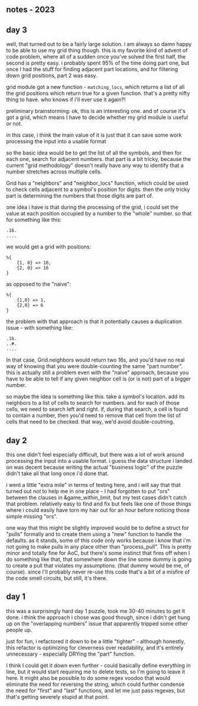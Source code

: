 ## notes - 2023

## day 3

well, that turned out to be a fairly large solution. i am always so damn happy to be able to use my grid thing though. this is my favorite kind of advent of code problem, where all of a sudden once you've solved the first half, the second is pretty easy. i probably spent 95% of the time doing part one, but once I had the stuff for finding adjacent part locations, and for filtering down grid positions, part 2 was easy.

grid module got a new function - `matching_locs`, which returns a list of all the grid positions which return true for a given function. that's a pretty nifty thing to have. who knows if i'll ever use it again?!

preliminary brainstorming:
ok, this is an interesting one. and of course it's got a grid, which means I have to decide whether my grid module is useful or not.

in this case, i think the main value of it is just that it can save some work processing the input into a usable format

so the basic idea would be to get the list of all the symbols, and then for each one, search for adjacent numbers. that part is a bit tricky, because the current "grid methodology" doesn't really have any way to identify that a number stretches across multiple cells.

Grid has a "neighbors" and "neighbor_locs" function, which could be used to check cells adjacent to a symbol's position for digits. then the only tricky part is determining the numbers that those digits are part of.

one idea i have is that during the processing of the grid, i could set the value at each position occupied by a number to the "whole" number. so that for something like this:

```
.16.
....
```

we would get a grid with positions:
```
%{
    {1, 0} => 16,
    {2, 0} => 16
}
```

as opposed to the "naive":
```
%{
    {1,0} => 1,
    {2,0} => 6
}
```

the problem with that approach is that it potentially causes a duplication issue - with something like:

```
.16.
..#.
....
```
In that case, Grid.neighbors would return two 16s, and you'd have no real way of knowing that you were double-counting the same "part number". this is actually still a problem even with the "naive" approach, because you have to be able to tell if any given neighbor cell is (or is not) part of a bigger number.

so maybe the idea is something like this. take a symbol's location. add its neighbors to a list of cells to search for numbers. and for each of those cells, we need to search left and right. if, during that search, a cell is found to contain a number, then you'd need to remove that cell from the list of cells that need to be checked. that way, we'd avoid double-coutning.

## day 2
this one didn't feel especially difficult, but there was a lot of work around processing the input into a usable format. i guess the data structure i landed on was decent because writing the actual "business logic" of the puzzle didn't take all that long once i'd done that.

i went a little "extra mile" in terms of testing here, and i will say that that turned out _not_ to help me in one place - I had forgotten to put "ors" between the clauses in &game_within_limit, but my test cases didn't catch that problem. relatively easy to find and fix but feels like one of those things where i could easily have torn my hair out for an hour before noticing those simple missing "ors".

one way that this might be slightly improved would be to define a struct for "pulls" formally and to create them using a "new" function to handle the defaults. as it stands, some of this code only works because i know that i'm not going to make pulls in any place other than "process_pull". This is pretty minor and totally fine for AoC, but there's some instinct that fires off when I do something like that, that somewhere down the line some dummy is going to create a pull that violates my assumptions. (that dummy would be me, of course). since I'll probably never re-use this code that's a bit of a misfire of the code smell circuits, but still, it's there.

## day 1

this was a surprisingly hard day 1 puzzle, took me 30-40 minutes to get it done. i think the approach i chose was good though, since i didn't get hung up on the "overlapping numbers" issue that apparently tripped some other people up.

just for fun, i refactored it down to be a little "tighter" - although honestly, this refactor is optimizing for cleverness over readability, and it's entirely unnecessary - especially DRYing the "part" function.

I think I could get it down even further - could basically define everything in line, but it would start requiring me to delete tests, so I'm going to leave it here. It might also be possible to do some regex voodoo that would eliminate the need for reversing the string, which could further condense the need for "first" and "last" functions, and let me just pass regexes, but that's getting severely stupid at that point.